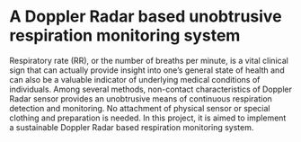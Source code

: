 # A Doppler Radar based unobtrusive respiration monitoring system
Respiratory rate (RR), or the number of breaths per minute, is a vital clinical sign that can actually provide insight into one’s general state of health and can also be a valuable indicator of underlying medical conditions of individuals. Among several methods, non-contact characteristics of Doppler Radar sensor provides an unobtrusive means of continuous respiration detection and monitoring. No attachment of physical sensor or special clothing and preparation is needed. In this project, it is aimed to implement a sustainable Doppler Radar based respiration monitoring system.

